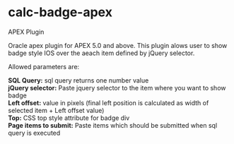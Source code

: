 # calc-badge-apex
APEX Plugin

Oracle apex plugin for APEX 5.0 and above.
This plugin alows user to show badge style IOS over the aeach item defined by jQuery selector.

Allowed parameters are:<br>

<b>SQL Query:</b> sql query returns one number value<br>
<b>jQuery selector:</b> Paste jquery selector to the item where you want to show badge<br>
<b>Left offset:</b> value in pixels (final left position is calculated as width of selected item + Left offset value)<br>
<b>Top:</b> CSS top style attribute for badge div<br>
<b>Page items to submit:</b> Paste items which should be submitted when sql query is executed
